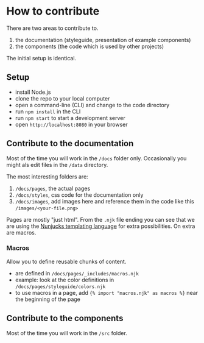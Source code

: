 # How to contribute

There are two areas to contribute to.

1. the documentation (styleguide, presentation of example components)
2. the components (the code which is used by other projects)

The initial setup is identical.

## Setup

- install Node.js
- clone the repo to your local computer
- open a command-line (CLI) and change to the code directory
- run `npm install` in the CLI
- run `npm start` to start a development server
- open `http://localhost:8080` in your browser

## Contribute to the documentation

Most of the time you will work in the `/docs` folder only. Occasionally you might als edit files in the `/data` directory.

The most interesting folders are:

1. `/docs/pages`, the actual pages
2. `/docs/styles`, css code for the documentation only
3. `/docs/images`, add images here and reference them in the code like this `/images/<your-file.png>`

Pages are mostly "just html". From the `.njk` file ending you can see that we are using the [Nunjucks templating language](https://mozilla.github.io/nunjucks/templating.html) for extra possibilities. On extra are macros.

### Macros

Allow you to define reusable chunks of content.

- are defined in `/docs/pages/_includes/macros.njk`
- example: look at the color definitions in `/docs/pages/styleguide/colors.njk`
- to use macros in a page, add `{% import "macros.njk" as macros %}` near the beginning of the page

## Contribute to the components

Most of the time you will work in the `/src` folder.
